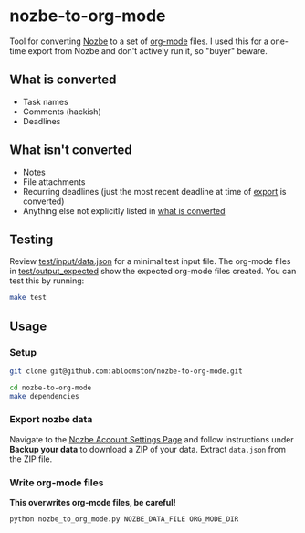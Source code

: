 # nozbe-to-org-mode

Tool for converting [Nozbe](https://nozbe.com/) to a set of [org-mode](https://orgmode.org/) files. I used this for a one-time export from Nozbe and don't actively run it, so "buyer" beware.

## What is converted

* Task names
* Comments (hackish)
* Deadlines

## What isn't converted

* Notes
* File attachments
* Recurring deadlines (just the most recent deadline at time of [export](#export-nozbe-data) is converted)
* Anything else not explicitly listed in [what is converted](#what-is-converted)

## Testing

Review [test/input/data.json](./test/input/data.json) for a minimal test input file. The org-mode files in [test/output_expected](./test/output_expected/) show the expected org-mode files created. You can test this by running:

```sh
make test
```

## Usage

### Setup

```sh
git clone git@github.com:abloomston/nozbe-to-org-mode.git

cd nozbe-to-org-mode
make dependencies
```

### Export nozbe data

Navigate to the [Nozbe Account Settings Page](https://app.nozbe.com/#settings-account) and follow instructions under **Backup your data** to download a ZIP of your data. Extract `data.json` from the ZIP file.

### Write org-mode files

**This overwrites org-mode files, be careful!**

```sh
python nozbe_to_org_mode.py NOZBE_DATA_FILE ORG_MODE_DIR
```
